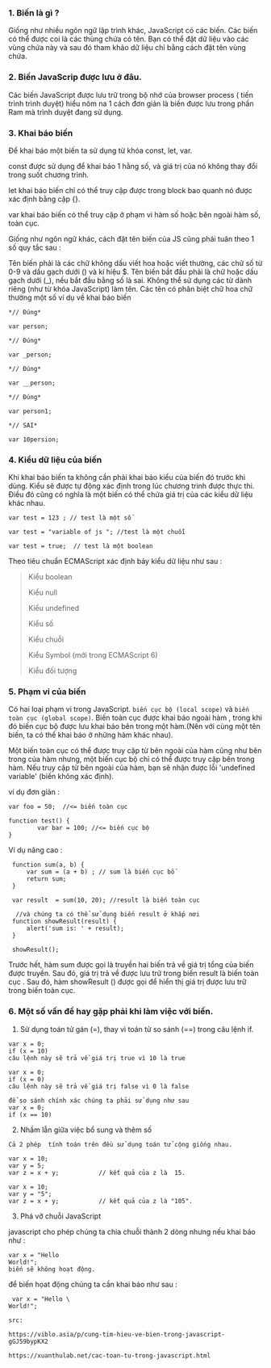 ### 1. Biến là gì ?
Giống như nhiều ngôn ngữ lập trình khác, JavaScript có các biến. Các biến có thể được coi là các thùng chứa có tên. Bạn có thể đặt dữ liệu vào các vùng chứa này và sau đó tham khảo dữ liệu chỉ bằng cách đặt tên vùng chứa.

### 2. Biến JavaScrip được lưu ở đâu.
Các biến JavaScript được lưu trữ trong bộ nhớ của browser process ( tiến trình trình duyệt) hiểu nôm na 1 cách đơn giản là biến được lưu trong phần Ram mà trình duyệt đang sử dụng.

### 3. Khai báo biến
Để khai báo một biến ta sử dụng từ khóa const, let, var.

const được sử dụng để khai báo 1 hằng số, và giá trị của nó không thay đổi trong suốt chương trình.

let khai báo biến chỉ có thể truy cập được trong block bao quanh nó được xác định bằng cặp {}.

var khai báo biến có thể truy cập ở phạm vi hàm số hoặc bên ngoài hàm số, toàn cục.

Giống như ngôn ngữ khác, cách đặt tên biến của JS cũng phải tuân theo 1 số quy tắc sau :

Tên biến phải là các chữ không dấu viết hoa hoặc viết thường, các chữ số từ 0-9 và dấu gạch dưới () và kí hiệu $.
Tên biến bắt đầu phải là chữ hoặc dấu gạch dưới (_), nếu bắt đầu bằng số là sai.
Không thể sử dụng các từ dành riêng (như từ khóa JavaScript) làm tên.
Các tên có phân biệt chữ hoa chữ thường
một số ví dụ về khai báo biến

```
*// Đúng*

var person;
 
*// Đúng*

var _person;
 
*// Đúng*

var __person;
 
*// Đúng*

var person1;
 
*// SAI*

var 10persion;
```
### 4. Kiểu dữ liệu của biến
Khi khai báo biến ta không cần phải khai báo kiểu của biến đó trước khi dùng. Kiểu sẽ được tự động xác định trong lúc chương trình được thực thi. Điều đó cũng có nghĩa là một biến có thể chứa giá trị của các kiểu dữ liệu khác nhau.
```
var test = 123 ; // test là một số

var test = "variable of js "; //test là một chuỗi

var test = true;  // test là một boolean
```
Theo tiêu chuẩn ECMAScript xác định bảy kiểu dữ liệu như sau :

>Kiểu boolean
>
>Kiểu null
>
>Kiểu undefined
>
>Kiểu số
>
>Kiểu chuỗi
>
>Kiểu Symbol (mới trong ECMAScript 6)
>
>Kiểu đối tượng

### 5. Phạm vi của biến
Có hai loại phạm vi trong JavaScript. `biến cục bộ (local scope)` và `biến toàn cục (global scope)`. Biến toàn cục được khai báo ngoài hàm , trong khi đó biến cục bộ được lưu khai báo bên trong một hàm.(Nên với cùng một tên biến, ta có thể khai báo ở những hàm khác nhau).

Một biến toàn cục có thể được truy cập từ bên ngoài của hàm cũng như bên trong của hàm nhưng, một biến cục bộ chỉ có thể được truy cập bên trong hàm. Nếu truy cập từ bên ngoài của hàm, bạn sẽ nhận được lỗi 'undefined variable' (biến không xác định).

ví dụ đơn giản :
```
var foo = 50;  //<= biến toàn cục 

function test() {
        var bar = 100; //<= biến cục bộ 
}
```
Ví dụ nâng cao :
```
 function sum(a, b) { 
     var sum = (a + b) ; // sum là biến cục bố
     return sum;
 }
  
 var result  = sum(10, 20); //result là biến toàn cục
  
  //và chúng ta có thể sử dụng biến result ở khắp nơi
 function showResult(result) {
     alert('sum is: ' + result);
 }
  
 showResult();
 ```
Trước hết, hàm sum được gọi là truyền hai biến trả về giá trị tổng của biến được truyền. Sau đó, giá trị trả về được lưu trữ trong biến result là biến toàn cục . Sau đó, hàm showResult () được gọi để hiển thị giá trị được lưu trữ trong biến toàn cục.

### 6. Một số vấn đề hay gặp phải khi làm việc với biến.
1. Sử dụng toán tử gán (=), thay vì toán tử so sánh (==) trong câu lệnh if.
```
var x = 0;
if (x = 10)
câu lệnh này sẽ trả về giá trị true vì 10 là true
```
```
var x = 0;
if (x = 0) 
câu lệnh này sẽ trả về giá trị false vì 0 là false
```
```
để so sánh chính xác chúng ta phải sử dụng như sau
var x = 0;
if (x == 10)
```
2. Nhầm lẫn giữa việc bổ sung và thêm số
```
Cả 2 phép  tính toán trên đều sử dụng toán tử cộng giống nhau.

var x = 10;
var y = 5;
var z = x + y;           // kết quả của z là  15.

var x = 10;
var y = "5";
var z = x + y;           // kết quả của z là "105".
```
3. Phá vỡ chuỗi JavaScript

javascript cho phép chúng ta chia chuỗi thành 2 dòng nhưng nếu khai báo như :
```
var x = "Hello
World!";
biến sẽ không hoạt động.
```
để biến họat động chúng ta cần khai báo như sau :
```
 var x = "Hello \
World!";

src:

https://viblo.asia/p/cung-tim-hieu-ve-bien-trong-javascript-gGJ59bypKX2

https://xuanthulab.net/cac-toan-tu-trong-javascript.html